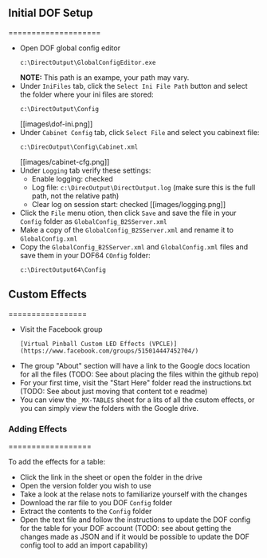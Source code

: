 ## Initial DOF Setup
====================

- Open DOF global config editor
  ```
  c:\DirectOutput\GlobalConfigEditor.exe
  ```
  **NOTE:** This path is an exampe, your path may vary.
- Under `IniFiles` tab, click the `Select Ini File Path` button and select the folder where your ini files are stored:
  ```
  c:\DirectOutput\Config
  ```
  [[images\dof-ini.png]]
- Under `Cabinet Config` tab, click `Select File` and select you cabinext file:
  ```
  c:\DirecOutput\Config\Cabinet.xml
  ```
  [[images/cabinet-cfg.png]]
- Under `Logging` tab verify these settings:
  - Enable logging: checked
  - Log file: `c:\DirecOutput\DirectOutput.log` (make sure this is the full path, not the relative path)
  - Clear log on session start: checked
  [[images/logging.png]]
- Click the `File` menu otion, then click `Save` and save the file in your `Config` folder as `GlobalConfig_B2SServer.xml`
- Make a copy of the `GlobalConfig_B2SServer.xml` and rename it to `GlobalConfig.xml`
- Copy the `GlobalConfig_B2SServer.xml` and `GlobalConfig.xml` files and save them in your DOF64 `COnfig` folder:
  ```
  c:\DirectOutput64\Config
  ```

## Custom Effects
=================

- Visit the Facebook group
  ```
  [Virtual Pinball Custom LED Effects (VPCLE)](https://www.facebook.com/groups/515014447452704/)
  ```
- The group "About" section will have a link to the Google docs location for all the files (TODO: See about placing the files within the github repo)
- For your first time, visit the "Start Here" folder read the instructions.txt (TODO: See about just moving that content tot e readme)
- You can view the `_MX-TABLES` sheet for a lits of all the csutom effects, or you can simply view the folders with the Google drive.

### Adding Effects
==================

To add the effects for a table:

- Click the link in the sheet or open the folder in the drive
- Open the version folder you wish to use
- Take a look at the relase nots to familiarize yourself with the changes
- Download the rar file to you DOF `Config` folder
- Extract the contents to the `Config` folder
- Open the text file and follow the instructions to update the DOF config for the table for your DOF account (TODO: see about getting the changes made as JSON and if it would be possible to update the DOF config tool to add an import capability)

